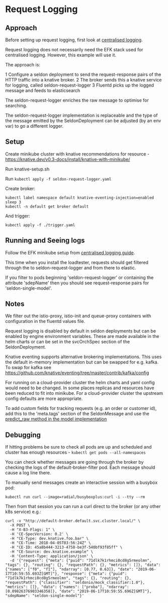 # Request Logging

## Approach

Before setting up request logging, first look at [centralised logging](../README.md).

Request logging does not necessarily need the EFK stack used for centralised logging. However, this example will use it.

The approach is:

1 Configure a seldon deployment to send the request-response pairs of the HTTP traffic into a knative broker.
2 The broker sends this a knative service for logging, called seldon-request-logger
3 Fluentd picks up the logged message and feeds to elasticsearch

The seldon-request-logger enriches the raw message to optimise for searching.

The seldon-request-logger implementation is replaceable and the type of the message emitted by the SeldonDeployment can be adjusted (by an env var) to go a different logger.

## Setup

Create minikube cluster with knative recommendations for resource - https://knative.dev/v0.3-docs/install/knative-with-minikube/

Run knative-setup.sh

Run `kubectl apply -f seldon-request-logger.yaml`


Create broker:

```
kubectl label namespace default knative-eventing-injection=enabled
sleep 3
kubectl -n default get broker default
```

And trigger:
```
kubectl apply -f ./trigger.yaml
```

## Running and Seeing logs

Follow the EFK minikube setup from [centralised logging guide](../README.md).

This time when you install the loadtester, requests should get filtered through the to seldon-request-logger and from there to elastic.

If you filter to pods beginning 'seldon-request-logger' or containing the attribute 'sdepName' then you should see request-response pairs for 'seldon-single-model'.

## Notes

We filter out the istio-proxy, istio-init and queue-proxy containers with configuration in the fluentd values file.

Request logging is disabled by default in seldon deployments but can be enabled by engine environment variables. These are made available in the helm charts or can be set in the svcOrchSpec section of the SeldonDeployment.

Knative eventing supports alternative brokering implementations. This uses the default in-memory implementation but can be swapped for e.g. kafka.
To swap for kafka see https://github.com/knative/eventing/tree/master/contrib/kafka/config

For running on a cloud-provider cluster the helm charts and yaml config would need to be changed. In some places replicas and resources have been reduced to fit into minikube. For a cloud-provider cluster the upstream config defaults are more appropriate.

To add custom fields for tracking requests (e.g. an order or customer id), add this to the 'meta.tags' section of the SeldonMessage and use the [predict_raw method in the model implementation](https://docs.seldon.io/projects/seldon-core/en/latest/python/python_component.html?highlight=predict_raw#low-level-methods)

## Debugging

If hitting problems be sure to check all pods are up and scheduled and cluster has enough resources - `kubectl get pods --all-namespaces`

You can check whether messages are going through the broker by checking the logs of the default-broker-filter pod. Each message should cause a log line there.

To manually send messages create an interactive session with a busybox pod:

`kubectl run curl --image=radial/busyboxplus:curl -i --tty --rm`

Then from that session you can run a curl direct to the broker (or any other k8s service) e.g.:

```
curl -v "http://default-broker.default.svc.cluster.local/" \
  -X POST \
  -H "X-B3-Flags: 1" \
  -H 'CE-SpecVersion: 0.2' \
  -H "CE-Type: dev.knative.foo.bar" \
  -H "CE-Time: 2018-04-05T03:56:24Z" \
  -H "CE-ID: 45a8b444-3213-4758-be3f-540bf93f85ff" \
  -H "CE-Source: dev.knative.example" \
  -H 'Content-Type: application/json' \
  -d '{"request": {"meta": {"puid": "71dlk7k1rhmci0cd8g5rmeolmn", "tags": {}, "routing": {}, "requestPath": {}, "metrics": []}, "data": {"names": ["f0", "f1"], "ndarray": [0.77, 0.63]}, "date": "2019-06-17T10:59:55.693Z[GMT]"}, "response": {"meta": {"puid": "71dlk7k1rhmci0cd8g5rmeolmn", "tags": {}, "routing": {}, "requestPath": {"classifier": "seldonio/mock_classifier:1.0"}, "metrics": []}, "data": {"names": ["proba"], "ndarray": [0.09826376903346358]}, "date": "2019-06-17T10:59:55.696Z[GMT]"}, "sdepName": "seldon-single-model"}'
```